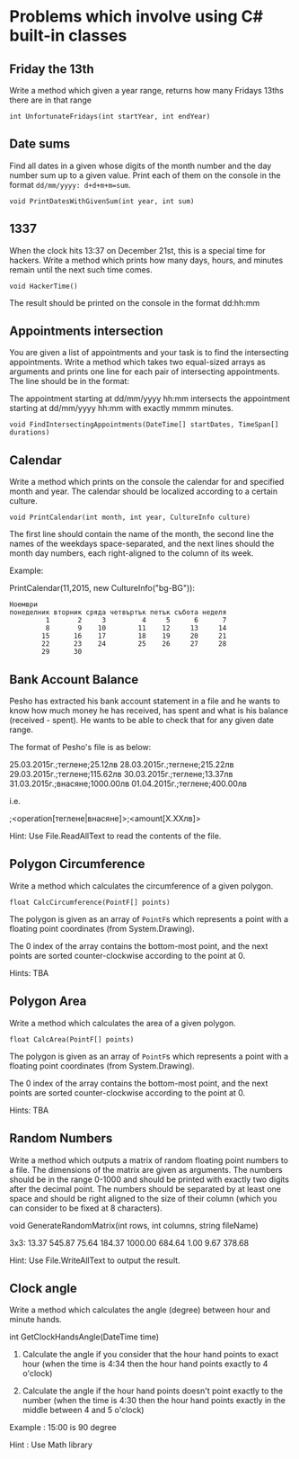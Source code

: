 # Problems which involve using C# built-in classes #

## Friday the 13th ##

Write a method which given a year range, returns how many
Fridays 13ths there are in that range

`int UnfortunateFridays(int startYear, int endYear)`

## Date sums ##

Find all dates in a given whose digits of the month number
and the day number sum up to a given value. Print each of
them on the console in the format 
`dd/mm/yyyy: d+d+m+m=sum`.

`void PrintDatesWithGivenSum(int year, int sum)`

## 1337 ##

When the clock hits 13:37 on December 21st, this is a special
time for hackers. Write a method which prints how many days,
hours, and minutes remain until the next such time comes.

`void HackerTime()`

The result should be printed on the console in the format dd:hh:mm

## Appointments intersection ##

You are given a list of appointments and your task is to find the
intersecting appointments. Write a method which takes two equal-sized
arrays as arguments and prints one line for each pair of intersecting
appointments. The line should be in the format:

The appointment starting at dd/mm/yyyy hh:mm intersects the
appointment starting at dd/mm/yyyy hh:mm with exactly mmmm minutes.

`void FindIntersectingAppointments(DateTime[] startDates, TimeSpan[] durations)`

## Calendar ##

Write a method which prints on the console the calendar for and
specified month and year. The calendar should be localized according to
a certain culture.

`void PrintCalendar(int month, int year, CultureInfo culture)`

The first line should contain the name of the month, the second line
the names of the weekdays space-separated, and the next lines should
the month day numbers, each right-aligned to the column of its week.

Example:

PrintCalendar(11,2015, new CultureInfo("bg-BG")):
```
Ноември
понеделник вторник сряда четвъртък петък събота неделя
         1       2     3         4     5      6      7
         8       9    10        11    12     13     14
        15      16    17        18    19     20     21
        22      23    24        25    26     27     28		 
		29      30     
```

## Bank Account Balance ##

Pesho has extracted his bank account statement in a file
and he wants to know how much money he has received, has spent
and what is his balance (received - spent). 
He wants to be able to check that for any given date range.

The format of Pesho's file is as below:

25.03.2015г.;теглене;25.12лв
28.03.2015г.;теглене;215.22лв
29.03.2015г.;теглене;115.62лв
30.03.2015г.;теглене;13.37лв
31.03.2015г.;внасяне;1000.00лв
01.04.2015г.;теглене;400.00лв

i.e.

<date>;<operation[теглене|внасяне]>;<amount[X.XXлв]>

Hint: Use File.ReadAllText to read the contents of the file.

## Polygon Circumference ##

Write a method which calculates the circumference of a given polygon.

`float CalcCircumference(PointF[] points)`

The polygon is given as an array of `PointF`s which represents
a point with a floating point coordinates (from System.Drawing).

The 0 index of the array contains the bottom-most point,
and the next points are sorted counter-clockwise according to
the point at 0.

Hints: TBA

## Polygon Area ##

Write a method which calculates the area of a given polygon.

`float CalcArea(PointF[] points)`

The polygon is given as an array of `PointF`s which represents
a point with a floating point coordinates (from System.Drawing).

The 0 index of the array contains the bottom-most point,
and the next points are sorted counter-clockwise according to
the point at 0.

Hints: TBA

## Random Numbers ##

Write a method which outputs a matrix of random floating point
numbers to a file.
The dimensions of the matrix are given as arguments. The numbers
should be in the range 0-1000 and should be printed with exactly
two digits after the decimal point. The numbers should be separated
by at least one space and should be right aligned to the size of their
column (which you can consider to be fixed at 8 characters).

void GenerateRandomMatrix(int rows, int columns, string fileName)

3x3:
   13.37  545.87   75.64
  184.37 1000.00  684.64
    1.00    9.67  378.68
   
Hint: Use File.WriteAllText to output the result.

## Clock angle ##

Write a method which calculates the angle (degree) between hour and minute hands. 

int GetClockHandsAngle(DateTime time)

1) Calculate the angle if you consider that the hour hand points to exact hour (when the time is 4:34 then the hour hand points exactly to 4 o'clock)

2) Calculate the angle if the hour hand points doesn't point exactly to the number (when the time is 4:30 then the hour hand points exactly in the middle between 4 and 5 o'clock)

Example : 15:00 is 90 degree 

Hint : Use Math library
